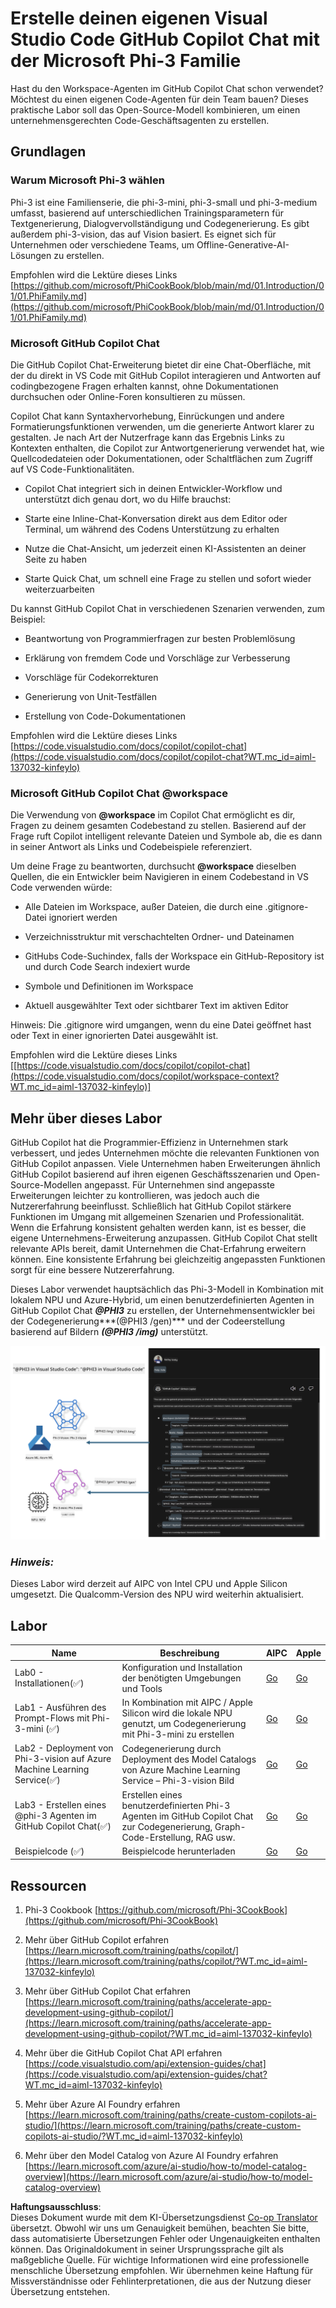 <!--
CO_OP_TRANSLATOR_METADATA:
{
  "original_hash": "00b7a699de8ac405fa821f4c0f7fc0ab",
  "translation_date": "2025-07-17T03:32:57+00:00",
  "source_file": "md/02.Application/02.Code/Phi3/VSCodeExt/README.md",
  "language_code": "de"
}
-->
# **Erstelle deinen eigenen Visual Studio Code GitHub Copilot Chat mit der Microsoft Phi-3 Familie**

Hast du den Workspace-Agenten im GitHub Copilot Chat schon verwendet? Möchtest du einen eigenen Code-Agenten für dein Team bauen? Dieses praktische Labor soll das Open-Source-Modell kombinieren, um einen unternehmensgerechten Code-Geschäftsagenten zu erstellen.

## **Grundlagen**

### **Warum Microsoft Phi-3 wählen**

Phi-3 ist eine Familienserie, die phi-3-mini, phi-3-small und phi-3-medium umfasst, basierend auf unterschiedlichen Trainingsparametern für Textgenerierung, Dialogvervollständigung und Codegenerierung. Es gibt außerdem phi-3-vision, das auf Vision basiert. Es eignet sich für Unternehmen oder verschiedene Teams, um Offline-Generative-AI-Lösungen zu erstellen.

Empfohlen wird die Lektüre dieses Links [https://github.com/microsoft/PhiCookBook/blob/main/md/01.Introduction/01/01.PhiFamily.md](https://github.com/microsoft/PhiCookBook/blob/main/md/01.Introduction/01/01.PhiFamily.md)

### **Microsoft GitHub Copilot Chat**

Die GitHub Copilot Chat-Erweiterung bietet dir eine Chat-Oberfläche, mit der du direkt in VS Code mit GitHub Copilot interagieren und Antworten auf codingbezogene Fragen erhalten kannst, ohne Dokumentationen durchsuchen oder Online-Foren konsultieren zu müssen.

Copilot Chat kann Syntaxhervorhebung, Einrückungen und andere Formatierungsfunktionen verwenden, um die generierte Antwort klarer zu gestalten. Je nach Art der Nutzerfrage kann das Ergebnis Links zu Kontexten enthalten, die Copilot zur Antwortgenerierung verwendet hat, wie Quellcodedateien oder Dokumentationen, oder Schaltflächen zum Zugriff auf VS Code-Funktionalitäten.

- Copilot Chat integriert sich in deinen Entwickler-Workflow und unterstützt dich genau dort, wo du Hilfe brauchst:

- Starte eine Inline-Chat-Konversation direkt aus dem Editor oder Terminal, um während des Codens Unterstützung zu erhalten

- Nutze die Chat-Ansicht, um jederzeit einen KI-Assistenten an deiner Seite zu haben

- Starte Quick Chat, um schnell eine Frage zu stellen und sofort wieder weiterzuarbeiten

Du kannst GitHub Copilot Chat in verschiedenen Szenarien verwenden, zum Beispiel:

- Beantwortung von Programmierfragen zur besten Problemlösung

- Erklärung von fremdem Code und Vorschläge zur Verbesserung

- Vorschläge für Codekorrekturen

- Generierung von Unit-Testfällen

- Erstellung von Code-Dokumentationen

Empfohlen wird die Lektüre dieses Links [https://code.visualstudio.com/docs/copilot/copilot-chat](https://code.visualstudio.com/docs/copilot/copilot-chat?WT.mc_id=aiml-137032-kinfeylo)

### **Microsoft GitHub Copilot Chat @workspace**

Die Verwendung von **@workspace** im Copilot Chat ermöglicht es dir, Fragen zu deinem gesamten Codebestand zu stellen. Basierend auf der Frage ruft Copilot intelligent relevante Dateien und Symbole ab, die es dann in seiner Antwort als Links und Codebeispiele referenziert.

Um deine Frage zu beantworten, durchsucht **@workspace** dieselben Quellen, die ein Entwickler beim Navigieren in einem Codebestand in VS Code verwenden würde:

- Alle Dateien im Workspace, außer Dateien, die durch eine .gitignore-Datei ignoriert werden

- Verzeichnisstruktur mit verschachtelten Ordner- und Dateinamen

- GitHubs Code-Suchindex, falls der Workspace ein GitHub-Repository ist und durch Code Search indexiert wurde

- Symbole und Definitionen im Workspace

- Aktuell ausgewählter Text oder sichtbarer Text im aktiven Editor

Hinweis: Die .gitignore wird umgangen, wenn du eine Datei geöffnet hast oder Text in einer ignorierten Datei ausgewählt ist.

Empfohlen wird die Lektüre dieses Links [[https://code.visualstudio.com/docs/copilot/copilot-chat](https://code.visualstudio.com/docs/copilot/workspace-context?WT.mc_id=aiml-137032-kinfeylo)]

## **Mehr über dieses Labor**

GitHub Copilot hat die Programmier-Effizienz in Unternehmen stark verbessert, und jedes Unternehmen möchte die relevanten Funktionen von GitHub Copilot anpassen. Viele Unternehmen haben Erweiterungen ähnlich GitHub Copilot basierend auf ihren eigenen Geschäftsszenarien und Open-Source-Modellen angepasst. Für Unternehmen sind angepasste Erweiterungen leichter zu kontrollieren, was jedoch auch die Nutzererfahrung beeinflusst. Schließlich hat GitHub Copilot stärkere Funktionen im Umgang mit allgemeinen Szenarien und Professionalität. Wenn die Erfahrung konsistent gehalten werden kann, ist es besser, die eigene Unternehmens-Erweiterung anzupassen. GitHub Copilot Chat stellt relevante APIs bereit, damit Unternehmen die Chat-Erfahrung erweitern können. Eine konsistente Erfahrung bei gleichzeitig angepassten Funktionen sorgt für eine bessere Nutzererfahrung.

Dieses Labor verwendet hauptsächlich das Phi-3-Modell in Kombination mit lokalem NPU und Azure-Hybrid, um einen benutzerdefinierten Agenten in GitHub Copilot Chat ***@PHI3*** zu erstellen, der Unternehmensentwickler bei der Codegenerierung***(@PHI3 /gen)*** und der Codeerstellung basierend auf Bildern ***(@PHI3 /img)*** unterstützt.

![PHI3](../../../../../../../translated_images/cover.1017ebc9a7c46d095fe0b942687287803c03933d2d1d439d14e10fa1442a864d.de.png)

### ***Hinweis:***

Dieses Labor wird derzeit auf AIPC von Intel CPU und Apple Silicon umgesetzt. Die Qualcomm-Version des NPU wird weiterhin aktualisiert.

## **Labor**

| Name | Beschreibung | AIPC | Apple |
| ------------ | ----------- | -------- |-------- |
| Lab0 - Installationen(✅) | Konfiguration und Installation der benötigten Umgebungen und Tools | [Go](./HOL/AIPC/01.Installations.md) |[Go](./HOL/Apple/01.Installations.md) |
| Lab1 - Ausführen des Prompt-Flows mit Phi-3-mini (✅) | In Kombination mit AIPC / Apple Silicon wird die lokale NPU genutzt, um Codegenerierung mit Phi-3-mini zu erstellen | [Go](./HOL/AIPC/02.PromptflowWithNPU.md) |  [Go](./HOL/Apple/02.PromptflowWithMLX.md) |
| Lab2 - Deployment von Phi-3-vision auf Azure Machine Learning Service(✅) | Codegenerierung durch Deployment des Model Catalogs von Azure Machine Learning Service – Phi-3-vision Bild | [Go](./HOL/AIPC/03.DeployPhi3VisionOnAzure.md) |[Go](./HOL/Apple/03.DeployPhi3VisionOnAzure.md) |
| Lab3 - Erstellen eines @phi-3 Agenten im GitHub Copilot Chat(✅)  | Erstellen eines benutzerdefinierten Phi-3 Agenten im GitHub Copilot Chat zur Codegenerierung, Graph-Code-Erstellung, RAG usw. | [Go](./HOL/AIPC/04.CreatePhi3AgentInVSCode.md) | [Go](./HOL/Apple/04.CreatePhi3AgentInVSCode.md) |
| Beispielcode (✅)  | Beispielcode herunterladen | [Go](../../../../../../../code/07.Lab/01/AIPC) | [Go](../../../../../../../code/07.Lab/01/Apple) |

## **Ressourcen**

1. Phi-3 Cookbook [https://github.com/microsoft/Phi-3CookBook](https://github.com/microsoft/Phi-3CookBook)

2. Mehr über GitHub Copilot erfahren [https://learn.microsoft.com/training/paths/copilot/](https://learn.microsoft.com/training/paths/copilot/?WT.mc_id=aiml-137032-kinfeylo)

3. Mehr über GitHub Copilot Chat erfahren [https://learn.microsoft.com/training/paths/accelerate-app-development-using-github-copilot/](https://learn.microsoft.com/training/paths/accelerate-app-development-using-github-copilot/?WT.mc_id=aiml-137032-kinfeylo)

4. Mehr über die GitHub Copilot Chat API erfahren [https://code.visualstudio.com/api/extension-guides/chat](https://code.visualstudio.com/api/extension-guides/chat?WT.mc_id=aiml-137032-kinfeylo)

5. Mehr über Azure AI Foundry erfahren [https://learn.microsoft.com/training/paths/create-custom-copilots-ai-studio/](https://learn.microsoft.com/training/paths/create-custom-copilots-ai-studio/?WT.mc_id=aiml-137032-kinfeylo)

6. Mehr über den Model Catalog von Azure AI Foundry erfahren [https://learn.microsoft.com/azure/ai-studio/how-to/model-catalog-overview](https://learn.microsoft.com/azure/ai-studio/how-to/model-catalog-overview)

**Haftungsausschluss**:  
Dieses Dokument wurde mit dem KI-Übersetzungsdienst [Co-op Translator](https://github.com/Azure/co-op-translator) übersetzt. Obwohl wir uns um Genauigkeit bemühen, beachten Sie bitte, dass automatisierte Übersetzungen Fehler oder Ungenauigkeiten enthalten können. Das Originaldokument in seiner Ursprungssprache gilt als maßgebliche Quelle. Für wichtige Informationen wird eine professionelle menschliche Übersetzung empfohlen. Wir übernehmen keine Haftung für Missverständnisse oder Fehlinterpretationen, die aus der Nutzung dieser Übersetzung entstehen.